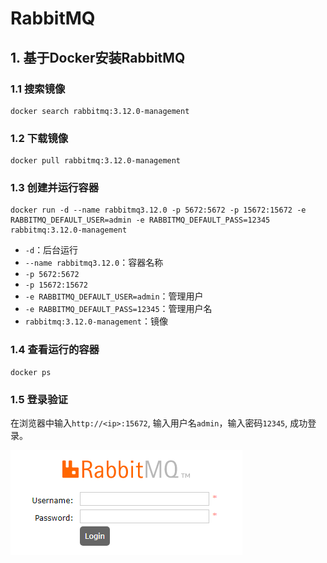 # RabbitMQ

## 1. 基于Docker安装RabbitMQ

### 1.1 搜索镜像

```
docker search rabbitmq:3.12.0-management
```

### 1.2 下载镜像

```
docker pull rabbitmq:3.12.0-management
```

### 1.3 创建并运行容器

```
docker run -d --name rabbitmq3.12.0 -p 5672:5672 -p 15672:15672 -e RABBITMQ_DEFAULT_USER=admin -e RABBITMQ_DEFAULT_PASS=12345 rabbitmq:3.12.0-management
```

+ `-d`：后台运行
+ `--name rabbitmq3.12.0`：容器名称
+ `-p 5672:5672`
+ `-p 15672:15672`
+ `-e RABBITMQ_DEFAULT_USER=admin`：管理用户
+ `-e RABBITMQ_DEFAULT_PASS=12345`：管理用户名
+ `rabbitmq:3.12.0-management`：镜像

### 1.4 查看运行的容器

```
docker ps
```

### 1.5 登录验证

在浏览器中输入`http://<ip>:15672`, 输入用户名`admin`，输入密码`12345`, 成功登录。

![RabbitMQ Login Page](.\images\md\rabbitmq-login.jpg)

